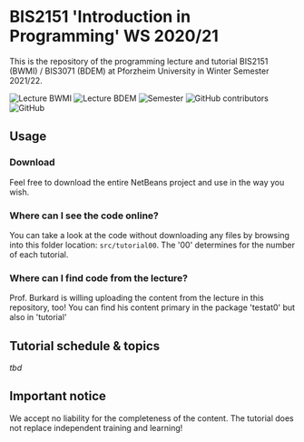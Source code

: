 # BIS2151 'Introduction in Programming' WS 2020/21

This is the repository of the programming lecture and tutorial BIS2151 (BWMI) / BIS3071 (BDEM) at Pforzheim University in Winter Semester 2021/22.

<img alt="Lecture BWMI" src="https://img.shields.io/badge/BWMI-BIS2151-red?style=for-the-badge"> <img alt="Lecture BDEM" src="https://img.shields.io/badge/BDEM-BIS3071-red?style=for-the-badge"> <img alt="Semester" src="https://img.shields.io/badge/Semester-ST2022-yellow?style=for-the-badge"> <img alt="GitHub contributors" src="https://img.shields.io/github/contributors/ainzone/BIS2151-Programming?color=informational&style=for-the-badge"> <img alt="GitHub" src="https://img.shields.io/github/license/ainzone/BIS2151-Programming?style=for-the-badge"> 


## Usage

### Download
Feel free to download the entire NetBeans project and use in the way you wish. 
### Where can I see the code online?
You can take a look at the code without downloading any files by browsing into this folder location: `src/tutorial00`. The '00' determines for the number of each tutorial.
### Where can I find code from the lecture?
Prof. Burkard is willing uploading the content from the lecture in this repository, too! You can find his content primary in the package 'testat0' but also in 'tutorial' 

## Tutorial schedule & topics
_tbd_

## Important notice
We accept no liability for the completeness of the content. The tutorial does not replace independent training and learning!
